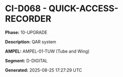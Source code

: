 # CI-D068 - QUICK-ACCESS-RECORDER

**Phase:** 10-UPGRADE

**Description:** QAR system

**AMPEL:** AMPEL-01-TUW (Tube and Wing)

**Segment:** D-DIGITAL

**Generated:** 2025-08-25 17:27:29 UTC
